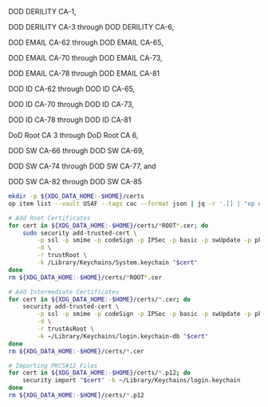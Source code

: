 DOD DERILITY CA-1,

DOD DERILITY CA-3 through DOD DERILITY CA-6,

DOD EMAIL CA-62 through DOD EMAIL CA-65,

DOD EMAIL CA-70 through DOD EMAIL CA-73,

DOD EMAIL CA-78 through DOD EMAIL CA-81

DOD ID CA-62 through DOD ID CA-65,

DOD ID CA-70 through DOD ID CA-73,

DOD ID CA-78 through DOD ID CA-81

DoD Root CA 3 through DoD Root CA 6,

DOD SW CA-66 through DOD SW CA-69,

DOD SW CA-74 through DOD SW CA-77, and

DOD SW CA-82 through DOD SW CA-85

```bash
mkdir -p ${XDG_DATA_HOME:-$HOME}/certs
op item list --vault USAF --tags cac --format json | jq -r '.[] | "op document get \"\(.id)\" --out-file \"${XDG_DATA_HOME:-$HOME}/certs/\(.title).cer\""'

# Add Root Certificates
for cert in ${XDG_DATA_HOME:-$HOME}/certs/*ROOT*.cer; do
    sudo security add-trusted-cert \
        -p ssl -p smime -p codeSign -p IPSec -p basic -p swUpdate -p pkgSign -p timestamping -p eap \
        -d \
        -r trustRoot \
        -k /Library/Keychains/System.keychain "$cert"
done
rm ${XDG_DATA_HOME:-$HOME}/certs/*ROOT*.cer

# Add Intermediate Certificates
for cert in ${XDG_DATA_HOME:-$HOME}/certs/*.cer; do
    security add-trusted-cert \
        -p ssl -p smime -p codeSign -p IPSec -p basic -p swUpdate -p pkgSign -p timestamping -p eap -p pkgSign \
        -d \
        -r trustAsRoot \
        -k ~/Library/Keychains/login.keychain-db "$cert"
done
rm ${XDG_DATA_HOME:-$HOME}/certs/*.cer

# Importing PKCS#12 Files
for cert in ${XDG_DATA_HOME:-$HOME}/certs/*.p12; do
    security import "$cert" -k ~/Library/Keychains/login.keychain
done
rm ${XDG_DATA_HOME:-$HOME}/certs/*.p12
```
